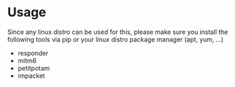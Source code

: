 # Usage

Since any linux distro can be used for this, please make sure you install the following tools via pip or your linux distro package manager (apt, yum, ...)

* responder
* mitm6
* petitpotam
* impacket
